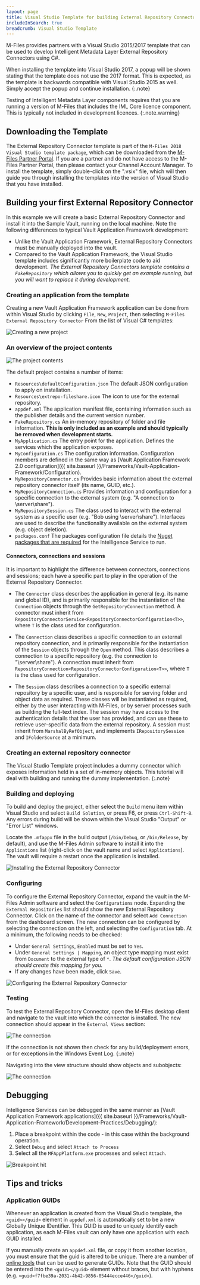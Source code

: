 ```yaml
---
layout: page
title: Visual Studio Template for building External Repository Connectors
includeInSearch: true
breadcrumb: Visual Studio Template
---
```


M-Files provides partners with a Visual Studio 2015/2017 template that can be used to develop Intelligent Metadata Layer External Repository Connectors using C#.

When installing the template into Visual Studio 2017, a popup will be shown stating that the template does not use the 2017 format.  This is expected, as the template is backwards compatible with Visual Studio 2015 as well.  Simply accept the popup and continue installation.
{:.note}

Testing of Intelligent Metadata Layer components requires that you are running a version of M-Files that includes the IML Core licence component.  This is typically not included in development licences.
{:.note.warning}

## Downloading the Template

The External Repository Connector template is part of the `M-Files 2018 Visual Studio template package`, which can be downloaded from the [M-Files Partner Portal]().  If you are a partner and do not have access to the M-Files Partner Portal, then please contact your Channel Account Manager.  To install the template, simply double-click on the ".vsix" file, which will then guide you through installing the templates into the version of Visual Studio that you have installed.

## Building your first External Repository Connector

In this example we will create a basic External Repository Connector and install it into the Sample Vault, running on the local machine.  Note the following differences to typical Vault Application Framework development:

* Unlike the Vault Application Framework, External Repository Connectors must be manually deployed into the vault.
* Compared to the Vault Application Framework, the Visual Studio template includes significantly more boilerplate code to aid development.  *The External Repository Connectors template contains a `FakeRepository` which allows you to quickly get an example running, but you will want to replace it during development.*

### Creating an application from the template

Creating a new Vault Application Framework application can be done from within Visual Studio by clicking `File`, `New`, `Project`, then selecting `M-Files External Repository Connector` From the list of Visual C# templates:

![Creating a new project](create-new-project.png)

### An overview of the project contents

![The project contents](solution-explorer.png)

The default project contains a number of items:

* `Resources\defaultConfiguration.json`
The default JSON configuration to apply on installation.
* `Resources\extrepo-fileshare.icon`
The icon to use for the external repository.
* `appdef.xml`
The application manifest file, containing information such as the publisher details and the current version number.
* `FakeRepository.cs`
An in-memory repository of folder and file information.  **This is only included as an example and should typically be removed when development starts.**
* `MyApplication.cs`
The entry point for the application.  Defines the services which the application exposes.
* `MyConfiguration.cs`
The configuration information.  Configuration members are defined in the same way as [Vault Application Framework 2.0 configuration]({{ site.baseurl }}/Frameworks/Vault-Application-Framework/Configuration).
* `MyRepositoryConnector.cs`
Provides basic information about the external repository connector itself (its name, GUID, etc.).
* `MyRepositoryConnection.cs`
Provides information and configuration for a specific connection to the external system (e.g. "A connection to \\server\share").
* `MyRepositorySession.cs`
The class used to interact with the external system as a specific user (e.g. "Bob using \\server\share").  Interfaces are used to describe the functionality available on the external system (e.g. object deletion).
* `packages.conf`
The packages configuration file details the [Nuget packages that are required](https://docs.microsoft.com/en-us/nuget/consume-packages/package-restore) for the Intelligence Service to run.

#### Connectors, connections and sessions

It is important to highlight the difference between connectors, connections and sessions; each have a specific part to play in the operation of the External Repository Connector.

* The `Connector` class describes the application in general (e.g. its name and global ID), and is primarily responsible for the instantiation of the `Connection` objects through the `GetRepositoryConnection` method.  A connector must inherit from `RepositoryConnectorService<RepositoryConnectorConfiguration<T>>`, where `T` is the class used for configuration.

* The `Connection` class describes a specific connection to an external repository connection, and is primarily responsible for the instantiation of the `Session` objects through the `Open` method.  This class describes a connection to a specific repository (e.g. the connection to "\\server\share").  A connection must inherit from `RepositoryConnection<RepositoryConnectorConfiguration<T>>`, where `T` is the class used for configuration.

* The `Session` class describes a connection to a specific external repository by a specific user, and is responsible for serving folder and object data as required.  These classes will be instantiated as required, either by the user interacting with M-Files, or by server processes such as building the full-text index.  The session may have access to the authentication details that the user has provided, and can use these to retrieve user-specific data from the external repository.  A session must inherit from `MarshalByRefObject`, and implements `IRepositorySession` and `IFolderSource` at a minimum.

### Creating an external repository connector

The Visual Studio Template project includes a dummy connector which exposes information held in a set of in-memory objects.  This tutorial will deal with building and running the dummy implementation.
{:.note}

### Building and deploying

To build and deploy the project, either select the `Build` menu item within Visual Studio and select `Build Solution`, or press F6, or press `Ctrl-Shift-B`.  Any errors during build will be shown within the Visual Studio "Output" or "Error List" windows.

Locate the `.mfappx` file in the build output (`/bin/Debug`, or `/bin/Release`, by default), and use the M-Files Admin software to install it into the `Applications` list (right-click on the vault name and select `Applications`).  The vault will require a restart once the application is installed.

![Installing the External Repository Connector](installation.png)

### Configuring

To configure the External Repository Connector, expand the vault in the M-Files Admin software and select the `Configurations` node.  Expanding the `External Repositories` list should show the new External Repository Connector.  Click on the name of the connector and select `Add Connection` from the dashboard screen.  The new connection can be configured by selecting the connection on the left, and selecting the `Configuration` tab.  At a minimum, the following needs to be checked:

* Under `General Settings`, `Enabled` must be set to `Yes`.
* Under `General Settings | Mapping`, an object type mapping must exist from `Document` to the external type of `*`.  *The default configuration JSON should create this mapping for you.*
* If any changes have been made, click `Save`.

![Configuring the External Repository Connector](configuration.png)

### Testing

To test the External Repository Connector, open the M-Files desktop client and navigate to the vault into which the connector is installed.  The new connection should appear in the `External Views` section:

![The connection](client-connection.png)

If the connection is not shown then check for any build/deployment errors, or for exceptions in the Windows Event Log.
{:.note}

Navigating into the view structure should show objects and subobjects:

![The connection](client-connection-2.png)

## Debugging

Intelligence Services can be debugged in the same manner as [Vault Application Framework applications]({{ site.baseurl }}/Frameworks/Vault-Application-Framework/Development-Practices/Debugging/):

1. Place a breakpoint within the code - in this case within the background operation.
2. Select `Debug` and select `Attach to Process`
3. Select all the `MFAppPlatform.exe` processes and select `Attach`.

![Breakpoint hit](debugging.png)

## Tips and tricks

### Application GUIDs

Whenever an application is created from the Visual Studio template, the `<guid></guid>` element in `appdef.xml` is automatically set to be a new Globally Unique IDentifier.  This GUID is used to uniquely identify each application, as each M-Files vault can only have one application with each GUID installed.

If you manually create an `appdef.xml` file, or copy it from another location, you must ensure that the guid is altered to be unique.  There are a number of [online tools](https://www.bing.com/search?q=guid+generator) that can be used to generate GUIDs.  Note that the GUID should be entered into the `<guid></guid>` element without braces, but with hyphens (e.g. `<guid>f7fbe39a-2031-4b42-9856-05444ecce446</guid>`).